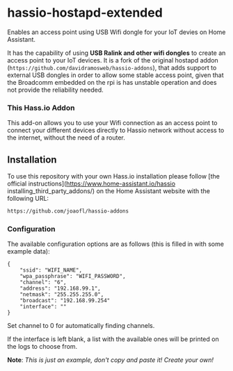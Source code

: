 # hassio-hostapd-extended
Enables an access point using USB Wifi dongle for your IoT devies on Home Assistant.

It has the capability of using **USB Ralink and other wifi dongles** to create an access point to your IoT devices. It is a fork of the original hostapd addon (`https://github.com/davidramosweb/hassio-addons`), that adds support to external USB dongles in order to allow some stable access point, given that the Broadcomm embedded on the rpi is has unstable operation and does not provide the reliability needed.

### This Hass.io Addon

This add-on allows you to use your Wifi connection as an access point to connect your different devices directly to Hassio network without access to the internet, without the need of a router.

## Installation

To use this repository with your own Hass.io installation please follow [the official instructions](https://www.home-assistant.io/hassio installing_third_party_addons/) on the Home Assistant website with the following URL:

```txt
https://github.com/joaofl/hassio-addons
```

### Configuration

The available configuration options are as follows (this is filled in with some example data):

```
{
    "ssid": "WIFI_NAME",
    "wpa_passphrase": "WIFI_PASSWORD",
    "channel": "6",
    "address": "192.168.99.1",
    "netmask": "255.255.255.0",
    "broadcast": "192.168.99.254"
    "interface": ""
}
```
Set channel to 0 for automatically finding channels. 

If the interface is left blank, a list with 
the available ones will be printed on the logs
to choose from.

**Note**: _This is just an example, don't copy and paste it! Create your own!_
